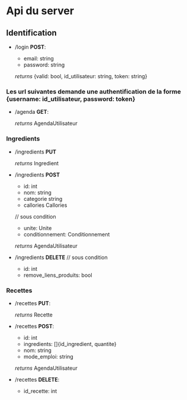 # Api du server

## Identification

- /login **POST**: 
    - email: string
    - password: string 

    *returns* {valid: bool, id_utilisateur: string, token: string}

### Les url suivantes demande une authentification de la forme {username: id_utilisateur, password: token}

- /agenda **GET**:

    *returns* AgendaUtilisateur

### Ingredients

- /ingredients **PUT**

    *returns* Ingredient

- /ingredients **POST** 
    - id: int
    - nom: string 
    - categorie string    
	- callories Callories 

    // sous condition
	- unite: Unite  
    - conditionnement: Conditionnement 

    *returns* AgendaUtilisateur

- /ingredients **DELETE** // sous condition
    - id: int 
    - remove_liens_produits: bool

### Recettes

- /recettes **PUT**:

    *returns* Recette
    
- /recettes **POST**:
    -  id: int
    -  ingredients: []{id_ingredient, quantite}
    - nom: string
    - mode_emploi: string

    *returns* AgendaUtilisateur

- /recettes **DELETE**:
    - id_recette: int
